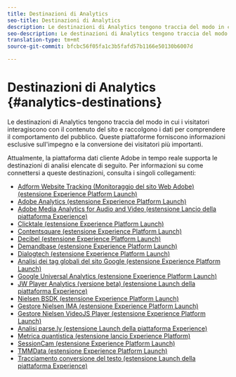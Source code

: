 ```yaml
---
title: Destinazioni di Analytics
seo-title: Destinazioni di Analytics
description: Le destinazioni di Analytics tengono traccia del modo in cui i visitatori interagiscono con il contenuto del sito e raccolgono i dati per comprendere il comportamento del pubblico. Queste piattaforme forniscono informazioni esclusive sull'impegno e la conversione dei visitatori più importanti.
seo-description: Le destinazioni di Analytics tengono traccia del modo in cui i visitatori interagiscono con il contenuto del sito e raccolgono i dati per comprendere il comportamento del pubblico. Queste piattaforme forniscono informazioni esclusive sull'impegno e la conversione dei visitatori più importanti.
translation-type: tm+mt
source-git-commit: bfcbc56f05fa1c3b5fafd57b1166e50130b6007d

---
```



# Destinazioni di Analytics {#analytics-destinations}

Le destinazioni di Analytics tengono traccia del modo in cui i visitatori interagiscono con il contenuto del sito e raccolgono i dati per comprendere il comportamento del pubblico. Queste piattaforme forniscono informazioni esclusive sull&#39;impegno e la conversione dei visitatori più importanti.

Attualmente, la piattaforma dati cliente Adobe in tempo reale supporta le destinazioni di analisi elencate di seguito. Per informazioni su come connettersi a queste destinazioni, consulta i singoli collegamenti:

* [Adform Website Tracking (Monitoraggio del sito Web Adobe) (estensione Experience Platform Launch)](/help/rtcdp/destinations/adform-extension.md)
* [Adobe Analytics (estensione Experience Platform Launch)](/help/rtcdp/destinations/adobe-analytics-extension.md)
* [Adobe Media Analytics for Audio and Video (estensione Lancio della piattaforma Experience)](/help/rtcdp/destinations/adobe-video-analytics-extension.md)
* [Clicktale (estensione Experience Platform Launch)](/help/rtcdp/destinations/clicktale-extension.md)
* [Contentsquare (estensione Experience Platform Launch)](/help/rtcdp/destinations/contentsquare-extension.md)
* [Decibel (estensione Experience Platform Launch)](/help/rtcdp/destinations/decibel-extension.md)
* [Demandbase (estensione Experience Platform Launch)](/help/rtcdp/destinations/demandbase-extension.md)
* [Dialogtech (estensione Experience Platform Launch)](/help/rtcdp/destinations/dialogtech-extension.md)
* [Analisi dei tag globali del sito Google (estensione Experience Platform Launch)](/help/rtcdp/destinations/gtag-analytics-extension.md)
* [Google Universal Analytics (estensione Experience Platform Launch)](/help/rtcdp/destinations/google-universal-analytics-extension.md)
* [JW Player Analytics (versione beta) (estensione Launch della piattaforma Experience)](/help/rtcdp/destinations/jw-player-analytics-extension.md)
* [Nielsen BSDK (estensione Experience Platform Launch)](nielsen-bsdk-extension.md)
* [Gestore Nielsen IMA (estensione Experience Platform Launch)](nielsen-ima-extension.md)
* [Gestore Nielsen VideoJS Player (estensione Experience Platform Launch)](nielsen-videojs-extension.md)
* [Analisi parse.ly (estensione Launch della piattaforma Experience)](parsely-extension.md)
* [Metrica quantistica (estensione lancio Experience Platform)](quantum-metric-extension.md)
* [SessionCam (estensione Experience Platform Launch)](sessioncam-extension.md)
* [TMMData (estensione Experience Platform Launch)](tmmdata-extension.md)
* [Tracciamento conversione del testo (estensione Launch della piattaforma Experience)](yext-extension.md)
